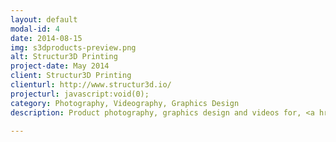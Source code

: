 ```yaml
---
layout: default
modal-id: 4
date: 2014-08-15
img: s3dproducts-preview.png
alt: Structur3D Printing
project-date: May 2014
client: Structur3D Printing
clienturl: http://www.structur3d.io/
projecturl: javascript:void(0);
category: Photography, Videography, Graphics Design
description: Product photography, graphics design and videos for, <a href="http://www.structur3d.io/" target="_blank">Structur3D Printing</a>.

---
```

